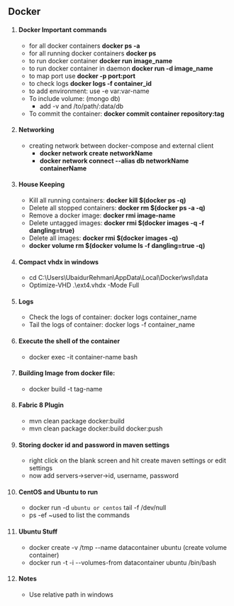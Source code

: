 ## Docker

1. #### Docker Important commands
    - for all docker containers **docker ps -a**
    - for all running docker containers **docker ps**
    - to run docker container **docker run image_name**
    - to run docker container in daemon **docker run -d image_name**
    - to map port use **docker -p port:port**
    - to check logs **docker logs -f container_id**
    - to add environment: use -e var:var-name
    - To include volume: (mongo db)
        - add -v and /to/path/:data/db
    - To commit the container: **docker commit container repository:tag**
      
2. #### Networking
    - creating network between docker-compose and external client 
        - **docker network create networkName**
        - **docker network connect --alias db networkName containerName**
3. #### House Keeping
    - Kill all running containers: **docker kill $(docker ps -q)**
    - Delete all stopped containers: **docker rm $(docker ps -a -q)**
    - Remove a docker image: **docker rmi image-name**
    - Delete untagged images: **docker rmi $(docker images -q -f dangling=true)**
    - Delete all images: **docker rmi $(docker images -q)**
    - **docker volume rm $(docker volume ls -f dangling=true -q)**
    
4. #### Compact vhdx in windows
    - cd C:\Users\UbaidurRehman\AppData\Local\Docker\wsl\data
    - Optimize-VHD .\ext4.vhdx -Mode Full

5.  #### Logs
    - Check the logs of container: docker logs container_name
    - Tail the logs of container: docker logs -f container_name

6. #### Execute the shell of the container
    - docker exec -it container-name bash

7. #### Building Image from docker file:
    - docker build -t tag-name

8. #### Fabric 8 Plugin
    - mvn clean package docker:build
    - mvn clean package docker:build docker:push

9. #### Storing docker id and password in maven settings
    - right click on the blank screen and hit create maven settings or edit settings
    - now add servers->server->id, username, password
    
10. #### CentOS and Ubuntu to run
    - docker run -d `ubuntu or centos` tail -f /dev/null
    - ps -ef ~used to list the commands

11. #### Ubuntu Stuff
    - docker create -v /tmp --name datacontainer ubuntu (create volume container)
    - docker run -t -i --volumes-from datacontainer ubuntu /bin/bash

12. #### Notes
    - Use relative path in windows
